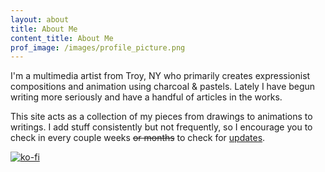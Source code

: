 ```yaml
---
layout: about
title: About Me
content_title: About Me
prof_image: /images/profile_picture.png
---
```


I'm a multimedia artist from Troy, NY who primarily creates expressionist compositions and animation using charcoal & pastels. Lately I have begun writing more seriously and have a handful of articles in the works.   

This site acts as a collection of my pieces from drawings to animations to writings. I add stuff consistently but not frequently, so I encourage you to check in every couple weeks ~~or months~~ to check for [updates](/library/updates.html).

[![ko-fi](https://ko-fi.com/img/githubbutton_sm.svg)](https://ko-fi.com/Z8Z411TGUE)